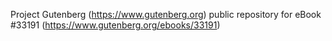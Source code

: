 Project Gutenberg (https://www.gutenberg.org) public repository for eBook #33191 (https://www.gutenberg.org/ebooks/33191)

